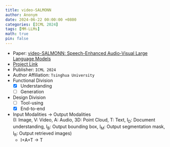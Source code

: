 ```yaml
---
title: video-SALMONN
author: Anonym
date: 2024-06-22 00:00:00 +0800
categories: [ICML 2024]
tags: [MM-LLMs]
math: true
pin: false
---
```


- Paper: [video-SALMONN: Speech-Enhanced Audio-Visual Large Language Models](https://arxiv.org/pdf/2406.15704)
- [Project Link](https://github.com/bytedance/SALMONN/)
- Publisher: `ICML 2024`
- Author Affiliation: `Tsinghua University`
- Functional Division
  + [x] Understanding
  + [ ] Generation
- Design Division
  + [ ] Tool-using
  + [x] End-to-end
- Input Modalities $\rightarrow$ Output Modalities <br />(I: Image, V: Video, A: Audio, 3D: Point Cloud, T: Text, I<sub>D</sub>: Document understanding, I<sub>B</sub>: Output bounding box, I<sub>M</sub>: Output segmentation mask, I<sub>R</sub>: Output retrieved images)
  + I+A+T $\rightarrow$ T
